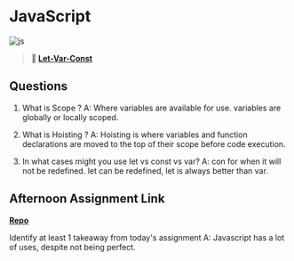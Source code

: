 # JavaScript

![js](https://bcw.blob.core.windows.net/public/img/courses/js.gif)

> **📖 [Let-Var-Const](https://codeworksacademy.com/fs-student-guide/resources/wk2/01-Let-Var-Const)**

## Questions

1. What is Scope ?
A: Where variables are available for use. variables are globally or locally scoped.

2. What is Hoisting ?
A: Hoisting is where variables and function declarations are moved to the top of their scope before code execution.

3. In what cases might you use let vs const vs var?
A: con for when it will not be redefined. let can be redefined, let is always better than var.

## Afternoon Assignment Link

**[Repo](https://github.com/Molly-Nettleton/scoreboard)**

Identify at least 1 takeaway from today's assignment
A: Javascript has a lot of uses, despite not being perfect.